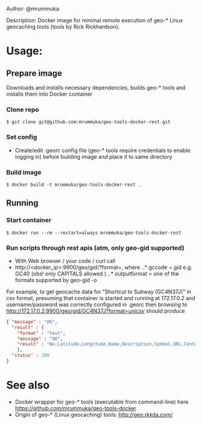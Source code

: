 Author: @mrummuka

Description: Docker image for minimal *remote* execution of geo-* Linux geocaching tools (tools by Rick Rickhardson).

# Usage:

## Prepare image
Downloads and installs necessary dependencies, builds geo-* tools and installs them into Docker container

### Clone repo
`$ git clone git@github.com:mrummuka/geo-tools-docker-rest.git`

### Set config
* Create/edit .georc config file (geo-* tools require credentials to enable logging in) before building image and place it to same directory

### Build image
`$ docker build -t mrummuka/geo-tools-docker-rest .`

## Running
### Start container
`$ docker run --rm --restart=always mrummuka/geo-tools-docker-rest`

### Run scripts through rest apis (atm, only geo-gid supported)
* With Web browser / your code / curl call
* http://<docker_ip>:9900/geo/gid/<gccode>?format=<outputformat>, where
..* gccode = gid e.g. GC40 (obs! only CAPITALS allowed )
..* outputformat = one of the formats supported by geo-gid -o

For example, to get geocache data for "Shortcut to Subway (GC4N37J)" in csv format, presuming that
container is started and running at 172.17.0.2 and username/password was correctly configured in .georc
then browsing to
http://172.17.0.2:9900/geo/gid/GC4N37J?format=unicsv
should produce
```json
{ "message" : "OK",
  "result" : {
    "format" : "text",
    "message" : "OK",
    "result" : "No,Latitude,Longitude,Name,Description,Symbol,URL,Container,Terrain\r\n1,60.156450,24.721667,\"GC4N37J\",\"Shortcut to subway by sm07\",\"Geocache\",\"24.721667http://www.geocaching.com/seek/cache_details.aspx?log=y\u0026wp=GC4N37J\",\"Unknown\",5.0"
    },
  "status" : 200
}
```


# See also
* Docker wrapper for geo-* tools (executable from command-line) here https://github.com/mrummuka/geo-tools-docker
* Origin of geo-* (Linux geocaching) tools:  http://geo.rkkda.com/
